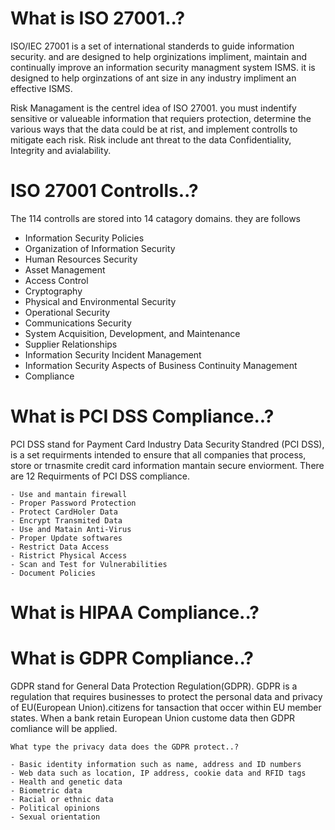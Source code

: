 
What is ISO 27001..?
=========================
ISO/IEC 27001 is a set of international standerds to guide information security. and are designed to help orginizations impliment, maintain and continually improve an information security managment system ISMS. it is designed to help orginzations of ant size in any industry impliment an effective ISMS.

Risk Managament is the centrel idea of ISO 27001. you must indentify sensitive or valueable information that requiers protection, determine the various ways that the data could be at rist, and implement controlls to mitigate each risk. Risk include ant threat to the data Confidentiality, Integrity and avialability.


ISO 27001 Controlls..?
=========================
The 114 controlls are stored into 14 catagory domains. they are follows
	
   - Information Security Policies  
   - Organization of Information Security  
   - Human Resources Security  
   - Asset Management  
   - Access Control  
   - Cryptography  
   - Physical and Environmental Security  
   - Operational Security  
   - Communications Security  
   - System Acquisition, Development, and Maintenance  
   - Supplier Relationships   
   - Information Security Incident Management   
   - Information Security Aspects of Business Continuity Management   
   - Compliance 


What is PCI DSS Compliance..?
=========================
PCI DSS stand for Payment Card Industry Data Security Standred (PCI DSS), is a set requirments intended to ensure that all companies that process, store or trnasmite credit card information mantain secure enviorment.
There are 12 Requirments of PCI DSS compliance.

	- Use and mantain firewall
	- Proper Password Protection
	- Protect CardHoler Data
	- Encrypt Transmited Data
	- Use and Matain Anti-Virus
	- Proper Update softwares
	- Restrict Data Access
	- Ristrict Physical Access
	- Scan and Test for Vulnerabilities
	- Document Policies 

What is HIPAA Compliance..?
=========================




What is GDPR Compliance..?
=========================
GDPR stand for General Data Protection Regulation(GDPR). GDPR is a regulation that requires businesses to protect the personal data and privacy of EU(European Union).citizens for tansaction that occer within EU member states.
When a bank retain European Union custome data then GDPR comliance will be applied.
	
	What type the privacy data does the GDPR protect..?
		
    - Basic identity information such as name, address and ID numbers
    - Web data such as location, IP address, cookie data and RFID tags
    - Health and genetic data
    - Biometric data
    - Racial or ethnic data
    - Political opinions
    - Sexual orientation




